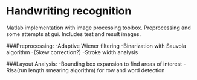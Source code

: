 # Handwriting recognition
Matlab implementation with image processing toolbox.
Preprocessing and some attempts at gui.
Includes test and result images.

###Preprocessing:
-Adaptive Wiener filtering
-Binarization with Sauvola algorithm
-(Skew correction?)
-Stroke width analysis

###Layout Analysis:
-Bounding box expansion to find areas of interest
-Rlsa(run length smearing algorithm) for row and word detection
